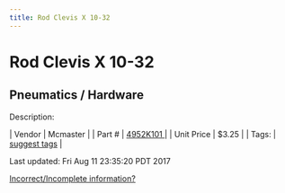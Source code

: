 ```yaml
---
title: Rod Clevis X 10-32
---
```


# Rod Clevis X 10-32
## Pneumatics / Hardware
Description: 	 

| Vendor | Mcmaster | 
| Part # | [4952K101 ](https://www.mcmaster.com/#4952K101 ) | 
| Unit Price | $3.25 | 
| Tags: | [suggest tags](https://docs.google.com/forms/d/e/1FAIpQLSeWyY8v3RgOty-MyWmh9U0iivNYN_molChYyS-0U-o-kOAv_g/viewform) | 

Last updated: Fri Aug 11 23:35:20 PDT 2017

 [Incorrect/Incomplete information?](https://docs.google.com/forms/d/e/1FAIpQLSeWyY8v3RgOty-MyWmh9U0iivNYN_molChYyS-0U-o-kOAv_g/viewform)